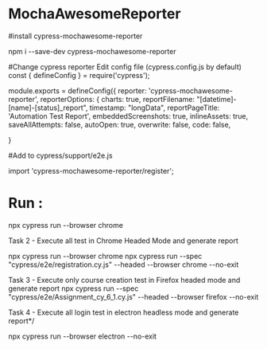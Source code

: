 # MochaAwesomeReporter
#install cypress-mochawesome-reporter

npm i --save-dev cypress-mochawesome-reporter


#Change cypress reporter 
Edit config file (cypress.config.js by default)
const { defineConfig } = require('cypress');

module.exports = defineConfig({
  reporter: 'cypress-mochawesome-reporter',
  reporterOptions: {
    charts: true,
    reportFilename: "[datetime]-[name]-[status]_report",
    timestamp: "longData",
    reportPageTitle: 'Automation Test Report',
    embeddedScreenshots: true,
    inlineAssets: true,
    saveAllAttempts: false,
    autoOpen: true,
    overwrite: false,
    code: false,

  }

#Add to cypress/support/e2e.js

import 'cypress-mochawesome-reporter/register';

# Run : 
npx cypress run --browser chrome

Task 2 - Execute all test in Chrome Headed Mode and generate report

npx cypress run --browser chrome
npx cypress run --spec "cypress/e2e/registration.cy.js" --headed --browser chrome --no-exit 


Task 3 - Execute only course creation test in Firefox headed mode and generate report
npx cypress run --spec "cypress/e2e/Assignment_cy_6_1.cy.js" --headed --browser firefox --no-exit 


Task 4 - Execute all login test in electron headless mode and generate report*/

npx cypress run --browser electron --no-exit 
